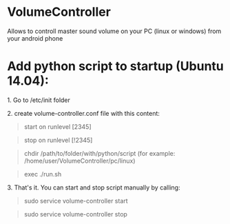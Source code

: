 # VolumeController
Allows to controll master sound volume on your PC (linux or windows) from your android phone

# Add python script to startup (Ubuntu 14.04):
1\. Go to /etc/init folder

2\. create volume-controller.conf file with this content:

> start on runlevel [2345]

> stop on runlevel [!2345]

> chdir /path/to/folder/with/python/script (for example: /home/user/VolumeController/pc/linux)

> exec ./run.sh

3\. That's it. You can start and stop script manually by calling:

> sudo service volume-controller start

> sudo service volume-controller stop
